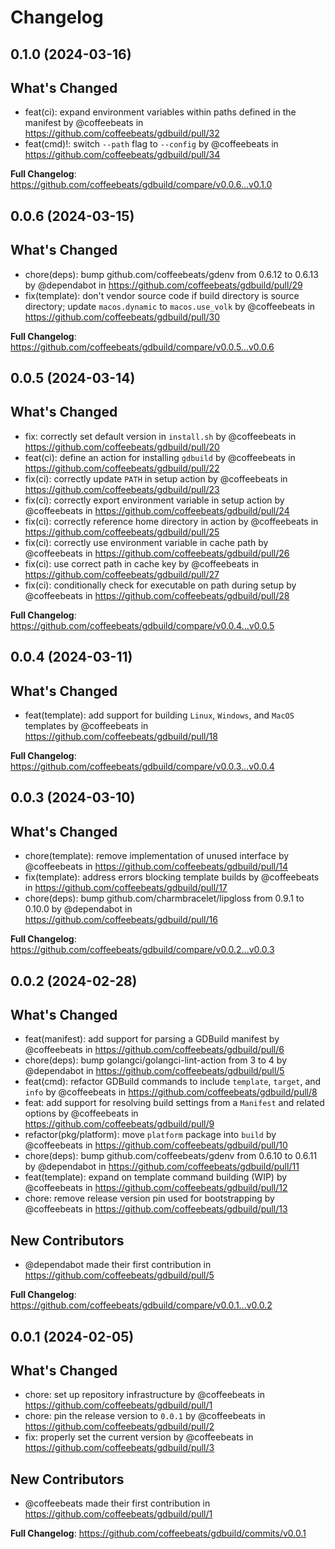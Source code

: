 # Changelog

## 0.1.0 (2024-03-16)

## What's Changed
* feat(ci): expand environment variables within paths defined in the manifest by @coffeebeats in https://github.com/coffeebeats/gdbuild/pull/32
* feat(cmd)!: switch `--path` flag to `--config` by @coffeebeats in https://github.com/coffeebeats/gdbuild/pull/34


**Full Changelog**: https://github.com/coffeebeats/gdbuild/compare/v0.0.6...v0.1.0

## 0.0.6 (2024-03-15)

## What's Changed
* chore(deps): bump github.com/coffeebeats/gdenv from 0.6.12 to 0.6.13 by @dependabot in https://github.com/coffeebeats/gdbuild/pull/29
* fix(template): don't vendor source code if build directory is source directory; update `macos.dynamic` to `macos.use_volk` by @coffeebeats in https://github.com/coffeebeats/gdbuild/pull/30


**Full Changelog**: https://github.com/coffeebeats/gdbuild/compare/v0.0.5...v0.0.6

## 0.0.5 (2024-03-14)

## What's Changed
* fix: correctly set default version in `install.sh` by @coffeebeats in https://github.com/coffeebeats/gdbuild/pull/20
* feat(ci): define an action for installing `gdbuild` by @coffeebeats in https://github.com/coffeebeats/gdbuild/pull/22
* fix(ci): correctly update `PATH` in setup action by @coffeebeats in https://github.com/coffeebeats/gdbuild/pull/23
* fix(ci): correctly export environment variable in setup action by @coffeebeats in https://github.com/coffeebeats/gdbuild/pull/24
* fix(ci): correctly reference home directory in action by @coffeebeats in https://github.com/coffeebeats/gdbuild/pull/25
* fix(ci): correctly use environment variable in cache path by @coffeebeats in https://github.com/coffeebeats/gdbuild/pull/26
* fix(ci): use correct path in cache key by @coffeebeats in https://github.com/coffeebeats/gdbuild/pull/27
* fix(ci): conditionally check for executable on path during setup by @coffeebeats in https://github.com/coffeebeats/gdbuild/pull/28


**Full Changelog**: https://github.com/coffeebeats/gdbuild/compare/v0.0.4...v0.0.5

## 0.0.4 (2024-03-11)

## What's Changed
* feat(template): add support for building `Linux`, `Windows`, and `MacOS` templates by @coffeebeats in https://github.com/coffeebeats/gdbuild/pull/18


**Full Changelog**: https://github.com/coffeebeats/gdbuild/compare/v0.0.3...v0.0.4

## 0.0.3 (2024-03-10)

## What's Changed
* chore(template): remove implementation of unused interface by @coffeebeats in https://github.com/coffeebeats/gdbuild/pull/14
* fix(template): address errors blocking template builds by @coffeebeats in https://github.com/coffeebeats/gdbuild/pull/17
* chore(deps): bump github.com/charmbracelet/lipgloss from 0.9.1 to 0.10.0 by @dependabot in https://github.com/coffeebeats/gdbuild/pull/16


**Full Changelog**: https://github.com/coffeebeats/gdbuild/compare/v0.0.2...v0.0.3

## 0.0.2 (2024-02-28)

## What's Changed
* feat(manifest): add support for parsing a GDBuild manifest by @coffeebeats in https://github.com/coffeebeats/gdbuild/pull/6
* chore(deps): bump golangci/golangci-lint-action from 3 to 4 by @dependabot in https://github.com/coffeebeats/gdbuild/pull/5
* feat(cmd): refactor GDBuild commands to include `template`, `target`, and `info` by @coffeebeats in https://github.com/coffeebeats/gdbuild/pull/8
* feat: add support for resolving build settings from a `Manifest` and related options by @coffeebeats in https://github.com/coffeebeats/gdbuild/pull/9
* refactor(pkg/platform): move `platform` package into `build` by @coffeebeats in https://github.com/coffeebeats/gdbuild/pull/10
* chore(deps): bump github.com/coffeebeats/gdenv from 0.6.10 to 0.6.11 by @dependabot in https://github.com/coffeebeats/gdbuild/pull/11
* feat(template): expand on template command building (WIP) by @coffeebeats in https://github.com/coffeebeats/gdbuild/pull/12
* chore: remove release version pin used for bootstrapping by @coffeebeats in https://github.com/coffeebeats/gdbuild/pull/13

## New Contributors
* @dependabot made their first contribution in https://github.com/coffeebeats/gdbuild/pull/5

**Full Changelog**: https://github.com/coffeebeats/gdbuild/compare/v0.0.1...v0.0.2

## 0.0.1 (2024-02-05)

## What's Changed
* chore: set up repository infrastructure by @coffeebeats in https://github.com/coffeebeats/gdbuild/pull/1
* chore: pin the release version to `0.0.1` by @coffeebeats in https://github.com/coffeebeats/gdbuild/pull/2
* fix: properly set the current version by @coffeebeats in https://github.com/coffeebeats/gdbuild/pull/3

## New Contributors
* @coffeebeats made their first contribution in https://github.com/coffeebeats/gdbuild/pull/1

**Full Changelog**: https://github.com/coffeebeats/gdbuild/commits/v0.0.1
